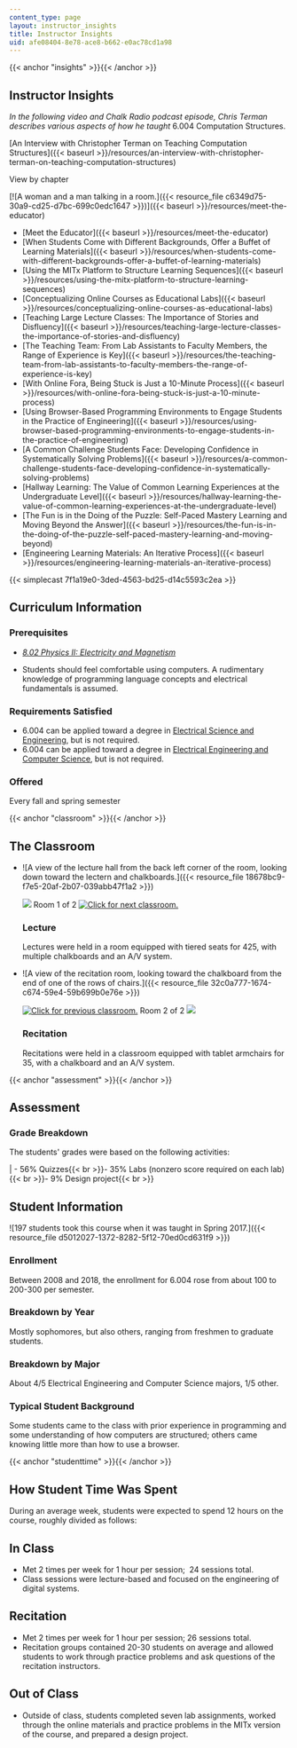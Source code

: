 ```yaml
---
content_type: page
layout: instructor_insights
title: Instructor Insights
uid: afe08404-8e78-ace8-b662-e0ac78cd1a98
---
```


{{< anchor "insights" >}}{{< /anchor >}}

Instructor Insights
-------------------

_In the following video and Chalk Radio podcast episode, Chris Terman describes various aspects of how he taught_ 6.004 Computation Structures.

[An Interview with Christopher Terman on Teaching Computation Structures]({{< baseurl >}}/resources/an-interview-with-christopher-terman-on-teaching-computation-structures)

View by chapter

[![A woman and a man talking in a room.]({{< resource_file c6349d75-30a9-cd25-d7bc-699c0edc1647 >}})]({{< baseurl >}}/resources/meet-the-educator)

*   [Meet the Educator]({{< baseurl >}}/resources/meet-the-educator)
*   [When Students Come with Different Backgrounds, Offer a Buffet of Learning Materials]({{< baseurl >}}/resources/when-students-come-with-different-backgrounds-offer-a-buffet-of-learning-materials)
*   [Using the MITx Platform to Structure Learning Sequences]({{< baseurl >}}/resources/using-the-mitx-platform-to-structure-learning-sequences)
*   [Conceptualizing Online Courses as Educational Labs]({{< baseurl >}}/resources/conceptualizing-online-courses-as-educational-labs)
*   [Teaching Large Lecture Classes: The Importance of Stories and Disfluency]({{< baseurl >}}/resources/teaching-large-lecture-classes-the-importance-of-stories-and-disfluency)
*   [The Teaching Team: From Lab Assistants to Faculty Members, the Range of Experience is Key]({{< baseurl >}}/resources/the-teaching-team-from-lab-assistants-to-faculty-members-the-range-of-experience-is-key)
*   [With Online Fora, Being Stuck is Just a 10-Minute Process]({{< baseurl >}}/resources/with-online-fora-being-stuck-is-just-a-10-minute-process)
*   [Using Browser-Based Programming Environments to Engage Students in the Practice of Engineering]({{< baseurl >}}/resources/using-browser-based-programming-environments-to-engage-students-in-the-practice-of-engineering)
*   [A Common Challenge Students Face: Developing Confidence in Systematically Solving Problems]({{< baseurl >}}/resources/a-common-challenge-students-face-developing-confidence-in-systematically-solving-problems)
*   [Hallway Learning: The Value of Common Learning Experiences at the Undergraduate Level]({{< baseurl >}}/resources/hallway-learning-the-value-of-common-learning-experiences-at-the-undergraduate-level)
*   [The Fun is in the Doing of the Puzzle: Self-Paced Mastery Learning and Moving Beyond the Answer]({{< baseurl >}}/resources/the-fun-is-in-the-doing-of-the-puzzle-self-paced-mastery-learning-and-moving-beyond)
*   [Engineering Learning Materials: An Iterative Process]({{< baseurl >}}/resources/engineering-learning-materials-an-iterative-process)

{{< simplecast 7f1a19e0-3ded-4563-bd25-d14c5593c2ea >}}

Curriculum Information
----------------------

### Prerequisites

*   _[8.02 Physics II: Electricity and Magnetism](/courses/8-02-physics-ii-electricity-and-magnetism-spring-2007/)_

*   Students should feel comfortable using computers. A rudimentary knowledge of programming language concepts and electrical fundamentals is assumed.

### Requirements Satisfied

*   6.004 can be applied toward a degree in [Electrical Science and Engineering](https://www.eecs.mit.edu/academics-admissions/undergraduate-programs/course-6-1-electrical-science-and-engineering), but is not required.
*   6.004 can be applied toward a degree in [Electrical Engineering and Computer Science](https://www.eecs.mit.edu/academics-admissions/undergraduate-programs/course-6-2-electrical-eng-computer-science), but is not required.

### Offered

Every fall and spring semester

{{< anchor "classroom" >}}{{< /anchor >}}

The Classroom
-------------

*   ![A view of the lecture hall from the back left corner of the room, looking down toward the lectern and chalkboards.]({{< resource_file 18678bc9-f7e5-20af-2b07-039abb47f1a2 >}})
    
    ![](/images/educator/classroom_prev.png) Room 1 of 2 [![Click for next classroom.](/images/educator/classroom_next.png)](#)
    
    ### Lecture
    
    Lectures were held in a room equipped with tiered seats for 425, with multiple chalkboards and an A/V system.
    
*   ![A view of the recitation room, looking toward the chalkboard from the end of one of the rows of chairs.]({{< resource_file 32c0a777-1674-c674-59e4-59b699b0e76e >}})
    
    [![Click for previous classroom.](/images/educator/classroom_prev.png)](#) Room 2 of 2 ![](/images/educator/classroom_next.png)
    
    ### Recitation
    
    Recitations were held in a classroom equipped with tablet armchairs for 35, with a chalkboard and an A/V system.
    

{{< anchor "assessment" >}}{{< /anchor >}}

Assessment
----------

### Grade Breakdown

The students' grades were based on the following activities:

| - 56% Quizzes{{< br >}}- 35% Labs (nonzero score required on each lab){{< br >}}- 9% Design project{{< br >}} 

Student Information
-------------------

![197 students took this course when it was taught in Spring 2017.]({{< resource_file d5012027-1372-8282-5f12-70ed0cd631f9 >}})

### Enrollment

Between 2008 and 2018, the enrollment for 6.004 rose from about 100 to 200-300 per semester.

### Breakdown by Year

Mostly sophomores, but also others, ranging from freshmen to graduate students.

### Breakdown by Major

About 4/5 Electrical Engineering and Computer Science majors, 1/5 other.

### Typical Student Background

Some students came to the class with prior experience in programming and some understanding of how computers are structured; others came knowing little more than how to use a browser.

{{< anchor "studenttime" >}}{{< /anchor >}}

How Student Time Was Spent
--------------------------

During an average week, students were expected to spend 12 hours on the course, roughly divided as follows:

In Class
--------

*   Met 2 times per week for 1 hour per session;  24 sessions total.
*   Class sessions were lecture-based and focused on the engineering of digital systems.

Recitation
----------

*   Met 2 times per week for 1 hour per session; 26 sessions total.
*   Recitation groups contained 20-30 students on average and allowed students to work through practice problems and ask questions of the recitation instructors.

Out of Class
------------

*   Outside of class, students completed seven lab assignments, worked through the online materials and practice problems in the MITx version of the course, and prepared a design project.